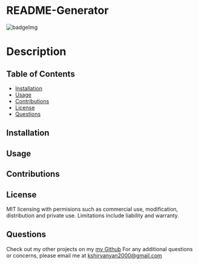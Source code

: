 # README-Generator
![badgeImg](https://shields.io/badge/license-MIT-informational)

# Description



## Table of Contents

* [Installation](#installation)
* [Usage](#usage)
* [Contributions](#contributions)
* [License](#license)
* [Questions](#questions) 

## Installation



## Usage 
        

        
## Contributions 
        

        
## License 
     
MIT licensing with permisions such as commercial use, modification, distribution and private use. Limitations include liability and warranty.

## Questions 

Check out my other projects on my [my Github](https://github.com/ShirvanyanKaren)
For any additional questions or concerns, please email me at kshirvanyan2000@gmail.com